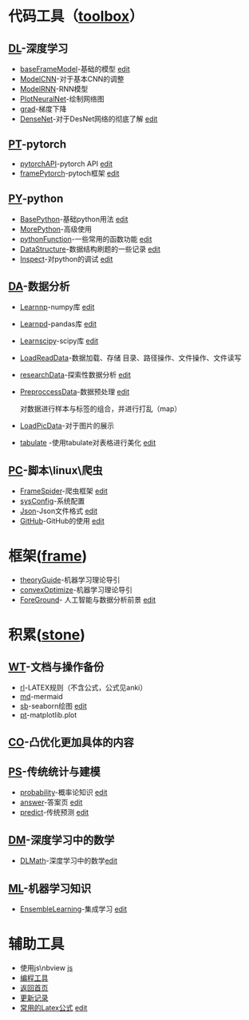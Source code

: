 # 代码工具（[toolbox](./toolbox/)）


## [DL](./toolbox/DL)-深度学习

- [baseFrameModel](https://xtj2020.top/toolbox/DL/baseFrameModel.html)-基础的模型 [edit](./toolbox/DL/baseFrameModel.md)
- [ModelCNN](https://xtj2020.top/toolbox/DL/ModelCNN.html)-对于基本CNN的调整
- [ModelRNN](https://xtj2020.top/toolbox/DL/ModelRNN.html)-RNN模型
- [PlotNeuralNet](https://xtj2020.top/toolbox/DL/PlotNeuralNet.html)-绘制网络图
- [grad](https://xtj2020.top/toolbox/DL/PlotNeuralNet.html)-梯度下降
- [DenseNet](https://xtj2020.top/toolbox/DL/DenseNet.html)-对于DesNet网络的彻底了解 [edit](./toolbox/DL/DenseNet.md)

## [PT](./toolbox/PT)-pytorch

- [pytorchAPI](https://xtj2020.top/toolbox/PT/pytorchAPI.html)-pytorch API [edit](./toolbox/PT/pytorchAPI.md)
- [framePytorch](https://xtj2020.top/toolbox/PT/framePytorch.html)-pytoch框架 [edit](./toolbox/PT/framePytorch.html)


## [PY](./toolbox/PY)-python

- [BasePython](https://xtj2020.top/toolbox/PY/BasePython.html)-基础python用法 [edit](./toolbox/PY/BasePython.md)
- [MorePython](https://xtj2020.top/toolbox/PY/MorePython.html)-高级使用
- [pythonFunction](https://xtj2020.top/toolbox/PY/functionBook.html)-一些常用的函数功能  [edit](./toolbox/PY/functionBook.md)
- [DataStructure](https://xtj2020.top/toolbox/PY/DataStructure.html)-数据结构刷题的一些记录 [edit](./toolbox/PY/DataStructure.md)
- [Inspect](https://xtj2020.top/toolbox/PY/Inspect.html)-对python的调试 [edit](./toolbox/PY/Inspect.md)
  

## [DA](./toolbox/DA)-数据分析

- [Learnnp](https://xtj2020.top/toolbox/DA/Learnnp.html)-numpy库 [edit](./toolbox/DA/Learnnp.md)

- [Learnpd](https://xtj2020.top/toolbox/DA/Learnpd.html)-pandas库 [edit](./toolbox/DA/Learnpd.md)

- [Learnscipy](https://xtj2020.top/toolbox/DA/Learnscipy.html)-scipy库
[edit](./toolbox/DA/Learnscipy.md)

- [LoadReadData](https://xtj2020.top/toolbox/DA/LoadReadData.html)-数据加载、存储
  目录、路径操作、文件操作、文件读写
- [researchData](https://xtj2020.top/toolbox/DA/researchData.html)-探索性数据分析 [edit](./toolbox/DA/researchData.md)
  
- [PreproccessData](https://xtj2020.top/toolbox/DA/PreproccessData.html)-数据预处理 [edit](./toolbox/DA/PreproccessData.md)

  对数据进行样本与标签的组合，并进行打乱（map）

- [LoadPicData](https://xtj2020.top/toolbox/DA/LoadPicData.html)-对于图片的展示

- [tabulate](https://xtj2020.top/toolbox/DA/tabulate.html) -使用tabulate对表格进行美化 [edit](./toolbox/DA/tabulate.md)

## [PC](./toolbox/PC)-脚本\linux\爬虫

- [FrameSpider](https://xtj2020.top/toolbox/PC/FrameSpider.html)-爬虫框架 [edit](./toolbox/PC/FrameSpider.md)
- [sysConfig](https://xtj2020.top/toolbox/PC/sysConfig.html)-系统配置
- [Json](https://xtj2020.top/toolbox/PC/Json.html)-Json文件格式
 [edit](./toolbox/PC/Json.md)
- [GitHub](https://xtj2020.top/toolbox/PC/GitHub.html)-GitHub的使用 [edit](./toolbox/PC/GitHub.md)


# 框架([frame](./frame/))

- [theoryGuide](https://xtj2020.top/frame/theoryGuide.html)-机器学习理论导引
- [convexOptimize](https://xtj2020.top/frame/convexOptimize.html)-机器学习理论导引
- [ForeGround](https://xtj2020.top/frame/ForeGround.html)- 人工智能与数据分析前景 [edit](./frame/ForeGround.md)



# 积累([stone](./stone/))

## [WT](./stone/WT)-文档与操作备份

- [rl](https://xtj2020.top/stone/WT/rl.html)-LATEX规则（不含公式，公式见anki）
- [md](https://xtj2020.top/stone/WT/md.html)-mermaid
- [sb](https://xtj2020.top/stone/WT/sb.html)-seaborn绘图 [edit](./stone/WT/sb.md)
- [pt](https://xtj2020.top/stone/WT/pt.html)-matplotlib.plot

## [CO](./stone/CO)-凸优化更加具体的内容

## [PS](./stone/PS)-传统统计与建模
- [probability](https://xtj2020.top/stone/PS/probability.html)-概率论知识 [edit](./stone/PS/probability.md)
- [answer](https://xtj2020.top/stone/PS/answer.html)-答案页 [edit](./stone/PS/answer.md)
- [predict](https://xtj2020.top/stone/PS/predict.html)-传统预测 [edit](./stone/PS/predict.md)

## [DM](./stone/DM)-深度学习中的数学
- [DLMath](https://xtj2020.top/stone/DM/DLMath.html)-深度学习中的数学[edit](./stone/DM/DLMath.md)

## [ML](./stone/ML)-机器学习知识
- [EnsembleLearning](https://xtj2020.top/stone/ML/EnsembleLearning.html)-集成学习 [edit](./stone/ML/EnsembleLearning.md)


# 辅助工具
- 使用js\nbview [js](./引用js.txt)
- [编程工具](./Forindex.ipynb)
- [返回首页](../)
- [更新记录](../cron.txt)
- [常用的Latex公式](https://xtj2020.top/xtj2020.github.io/UseLaTex.md)  [edit](../xtj2020.github.io/UseLaTex.md)
